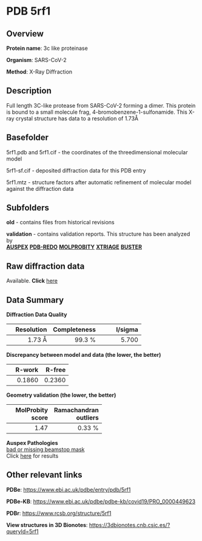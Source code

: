 # PDB 5rf1

## Overview

**Protein name**: 3c like proteinase

**Organism**: SARS-CoV-2

**Method**: X-Ray Diffraction

## Description

Full length 3C-like protease from SARS-CoV-2 forming a dimer. This protein is bound to a small molecule frag, 4-bromobenzene-1-sulfonamide. This X-ray crystal structure has data to a resolution of 1.73Å

## Basefolder

5rf1.pdb and 5rf1.cif - the coordinates of the threedimensional molecular model

5rf1-sf.cif - deposited diffraction data for this PDB entry

5rf1.mtz - structure factors after automatic refinement of molecular model against the diffraction data

## Subfolders



**old** - contains files from historical revisions

**validation** - contains validation reports. This structure has been analyzed by <br>[**AUSPEX**](https://github.com/thorn-lab/coronavirus_structural_task_force/tree/master/pdb/3c_like_proteinase/SARS-CoV-2/5rf1/validation/auspex) [**PDB-REDO**](https://github.com/thorn-lab/coronavirus_structural_task_force/tree/master/pdb/3c_like_proteinase/SARS-CoV-2/5rf1/validation/pdb-redo) [**MOLPROBITY**](https://github.com/thorn-lab/coronavirus_structural_task_force/tree/master/pdb/3c_like_proteinase/SARS-CoV-2/5rf1/validation/molprobity) [**XTRIAGE**](https://github.com/thorn-lab/coronavirus_structural_task_force/blob/master/pdb/3c_like_proteinase/SARS-CoV-2/5rf1/validation/Xtriage_output.log) [**BUSTER**](https://www.globalphasing.com/buster/wiki/index.cgi?Covid19Pdb5RF1) 



## Raw diffraction data

Available. **Click** [here](https://zenodo.org/record/3731049) 

## Data Summary
**Diffraction Data Quality**

|   | Resolution | Completeness| I/sigma |
|---|-------------:|----------------:|--------------:|
|   |1.73 Å|99.3  %|<img width=50/>5.700|

**Discrepancy between model and data (the lower, the better)**

|   | **R-work**| **R-free**   
|---|-------------:|----------------:|           
||  0.1860|  0.2360|

**Geometry validation (the lower, the better)**

|   |**MolProbity<br>score**| **Ramachandran<br>outliers** 
|---|-------------:|----------------:|
||  1.47|  0.33 %|

**Auspex Pathologies**<br> [bad or missing beamstop mask](https://www.auspex.de/pathol/#2)<br>Click [here](https://github.com/thorn-lab/coronavirus_structural_task_force/blob/master/pdb/3c_like_proteinase/SARS-CoV-2/5rf1/validation/auspex/5rf1_auspex_comments.txt)  for results

 



## Other relevant links 
**PDBe**:  https://www.ebi.ac.uk/pdbe/entry/pdb/5rf1

**PDBe-KB**: https://www.ebi.ac.uk/pdbe/pdbe-kb/covid19/PRO_0000449623 
 
**PDBr**: https://www.rcsb.org/structure/5rf1 

**View structures in 3D Bionotes**: https://3dbionotes.cnb.csic.es/?queryId=5rf1

